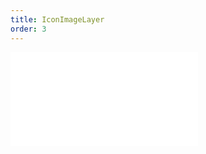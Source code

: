 ```yaml
---
title: IconImageLayer
order: 3
---
```


<embed src="@/docs/api/composite-layers/flow-layer.zh.md"></embed>
